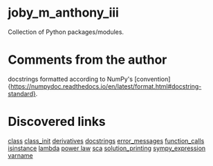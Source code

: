# joby_m_anthony_iii
Collection of Python packages/modules.

# Comments from the author
docstrings formatted according to NumPy's [convention]{https://numpydoc.readthedocs.io/en/latest/format.html#docstring-standard}.

# Discovered links
[class](https://www.codespeedy.com/creating-subclass-in-python/)
[class_init](https://www.w3schools.com/python/gloss_python_class_init.asp)
[derivatives](https://johnathaningle.com/simple-derivatives-in-python/)
[docstrings](https://www.programiz.com/python-programming/docstrings)
[error_messages](https://stackoverflow.com/questions/27802270/how-to-stop-a-function)
[function_calls](https://problemsolvingwithpython.com/07-Functions-and-Modules/07.05-Calling-Functions-from-Other-Files/)
[isinstance](https://stackoverflow.com/questions/16807011/python-how-to-identify-if-a-variable-is-an-array-or-a-scalar)
[lambda](https://realpython.com/python-lambda/#first-example)
[power law](https://mathworld.wolfram.com/LeastSquaresFittingPowerLaw.html)
[sca](https://github.com/luizaes/sca-algorithm)
[solution_printing](https://www.codesansar.com/numerical-methods/runge-kutta-fourth-order-rk4-python-program.htm)
[sympy_expression](https://stackoverflow.com/questions/43414128/how-does-one-check-if-a-variable-is-a-sympy-expression)
[varname](https://exceptionshub.com/how-to-get-a-variable-name-as-a-string-in-python.html)